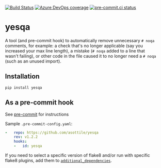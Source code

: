 [![Build Status](https://dev.azure.com/asottile/asottile/_apis/build/status/asottile.yesqa?branchName=master)](https://dev.azure.com/asottile/asottile/_build/latest?definitionId=53&branchName=master)
[![Azure DevOps coverage](https://img.shields.io/azure-devops/coverage/asottile/asottile/53/master.svg)](https://dev.azure.com/asottile/asottile/_build/latest?definitionId=53&branchName=master)
[![pre-commit.ci status](https://results.pre-commit.ci/badge/github/asottile/yesqa/master.svg)](https://results.pre-commit.ci/latest/github/asottile/yesqa/master)

yesqa
=====

A tool (and pre-commit hook) to automatically remove unnecessary `# noqa`
comments, for example: a check that's no longer applicable (say you increased your
max line length), a mistake (`# noqa` added to a line that wasn't failing),
or other code in the file caused it to no longer need a `# noqa` (such as an unused import).

## Installation

`pip install yesqa`


## As a pre-commit hook

See [pre-commit](https://github.com/pre-commit/pre-commit) for instructions

Sample `.pre-commit-config.yaml`:

```yaml
-   repo: https://github.com/asottile/yesqa
    rev: v1.2.2
    hooks:
    -   id: yesqa
```

If you need to select a specific version of flake8 and/or run with specific
flake8 plugins, add them to [`additional_dependencies`][0].

[0]: http://pre-commit.com/#pre-commit-configyaml---hooks
